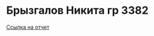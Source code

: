 # Брызгалов Никита гр 3382
[Ссылка на отчет]([../directory/article-name.yml](https://github.com/Brynik1/Bryzgalov_lr4/blob/master/%D0%9E%D0%9E%D0%9F_%D0%BB%D1%804.pdf))
